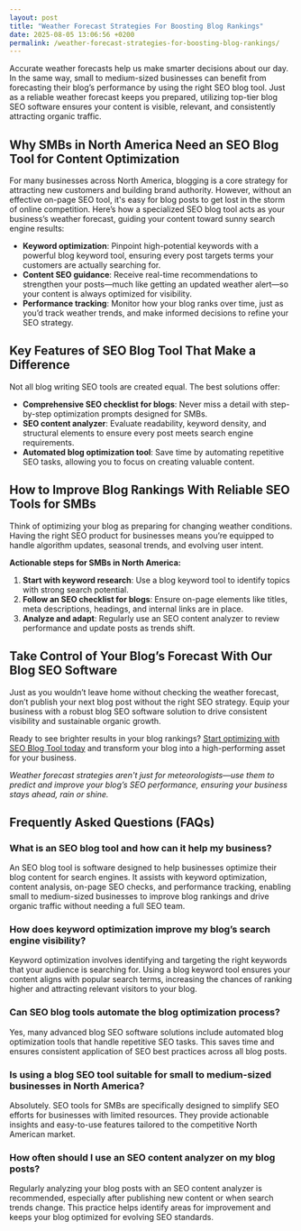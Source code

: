 ```yaml
---
layout: post
title: "Weather Forecast Strategies For Boosting Blog Rankings"
date: 2025-08-05 13:06:56 +0200
permalink: /weather-forecast-strategies-for-boosting-blog-rankings/
---
```

Accurate weather forecasts help us make smarter decisions about our day. In the same way, small to medium-sized businesses can benefit from forecasting their blog’s performance by using the right SEO blog tool. Just as a reliable weather forecast keeps you prepared, utilizing top-tier blog SEO software ensures your content is visible, relevant, and consistently attracting organic traffic.

## Why SMBs in North America Need an SEO Blog Tool for Content Optimization

For many businesses across North America, blogging is a core strategy for attracting new customers and building brand authority. However, without an effective on-page SEO tool, it's easy for blog posts to get lost in the storm of online competition. Here’s how a specialized SEO blog tool acts as your business’s weather forecast, guiding your content toward sunny search engine results:

- **Keyword optimization**: Pinpoint high-potential keywords with a powerful blog keyword tool, ensuring every post targets terms your customers are actually searching for.
- **Content SEO guidance**: Receive real-time recommendations to strengthen your posts—much like getting an updated weather alert—so your content is always optimized for visibility.
- **Performance tracking**: Monitor how your blog ranks over time, just as you’d track weather trends, and make informed decisions to refine your SEO strategy.

## Key Features of SEO Blog Tool That Make a Difference

Not all blog writing SEO tools are created equal. The best solutions offer:

- **Comprehensive SEO checklist for blogs**: Never miss a detail with step-by-step optimization prompts designed for SMBs.
- **SEO content analyzer**: Evaluate readability, keyword density, and structural elements to ensure every post meets search engine requirements.
- **Automated blog optimization tool**: Save time by automating repetitive SEO tasks, allowing you to focus on creating valuable content.

## How to Improve Blog Rankings With Reliable SEO Tools for SMBs

Think of optimizing your blog as preparing for changing weather conditions. Having the right SEO product for businesses means you’re equipped to handle algorithm updates, seasonal trends, and evolving user intent.

**Actionable steps for SMBs in North America:**

1. **Start with keyword research**: Use a blog keyword tool to identify topics with strong search potential.
2. **Follow an SEO checklist for blogs**: Ensure on-page elements like titles, meta descriptions, headings, and internal links are in place.
3. **Analyze and adapt**: Regularly use an SEO content analyzer to review performance and update posts as trends shift.

## Take Control of Your Blog’s Forecast With Our Blog SEO Software

Just as you wouldn’t leave home without checking the weather forecast, don’t publish your next blog post without the right SEO strategy. Equip your business with a robust blog SEO software solution to drive consistent visibility and sustainable organic growth.

Ready to see brighter results in your blog rankings? [Start optimizing with SEO Blog Tool today](https://seoblogtool.com/) and transform your blog into a high-performing asset for your business.

*Weather forecast strategies aren't just for meteorologists—use them to predict and improve your blog’s SEO performance, ensuring your business stays ahead, rain or shine.*

## Frequently Asked Questions (FAQs)

### What is an SEO blog tool and how can it help my business?

An SEO blog tool is software designed to help businesses optimize their blog content for search engines. It assists with keyword optimization, content analysis, on-page SEO checks, and performance tracking, enabling small to medium-sized businesses to improve blog rankings and drive organic traffic without needing a full SEO team.

### How does keyword optimization improve my blog’s search engine visibility?

Keyword optimization involves identifying and targeting the right keywords that your audience is searching for. Using a blog keyword tool ensures your content aligns with popular search terms, increasing the chances of ranking higher and attracting relevant visitors to your blog.

### Can SEO blog tools automate the blog optimization process?

Yes, many advanced blog SEO software solutions include automated blog optimization tools that handle repetitive SEO tasks. This saves time and ensures consistent application of SEO best practices across all blog posts.

### Is using a blog SEO tool suitable for small to medium-sized businesses in North America?

Absolutely. SEO tools for SMBs are specifically designed to simplify SEO efforts for businesses with limited resources. They provide actionable insights and easy-to-use features tailored to the competitive North American market.

### How often should I use an SEO content analyzer on my blog posts?

Regularly analyzing your blog posts with an SEO content analyzer is recommended, especially after publishing new content or when search trends change. This practice helps identify areas for improvement and keeps your blog optimized for evolving SEO standards.

<script type="application/ld+json">
{
  "@context": "https://schema.org",
  "@type": "BlogPosting",
  "headline": "Weather Forecast Strategies For Boosting Blog Rankings",
  "description": "Learn how small to medium-sized businesses can use SEO blog tools to optimize content, improve blog rankings, and drive organic traffic across North America.",
  "author": {
    "@type": "Person",
    "name": "SEO Blog Tool"
  },
  "publisher": {
    "@type": "Person",
    "name": "SEO Blog Tool"
  },
  "mainEntityOfPage": {
    "@type": "WebPage",
    "@id": "https://seoblogtool.com/blog/weather-forecast-strategies-for-boosting-blog-rankings"
  },
  "datePublished": "2024-06-01",
  "dateModified": "2024-06-01"
}
</script>

<script type="application/ld+json">
{
  "@context": "https://schema.org",
  "@type": "FAQPage",
  "mainEntity": [
    {
      "@type": "Question",
      "name": "What is an SEO blog tool and how can it help my business?",
      "acceptedAnswer": {
        "@type": "Answer",
        "text": "An SEO blog tool is software designed to help businesses optimize their blog content for search engines. It assists with keyword optimization, content analysis, on-page SEO checks, and performance tracking, enabling small to medium-sized businesses to improve blog rankings and drive organic traffic without needing a full SEO team."
      }
    },
    {
      "@type": "Question",
      "name": "How does keyword optimization improve my blog’s search engine visibility?",
      "acceptedAnswer": {
        "@type": "Answer",
        "text": "Keyword optimization involves identifying and targeting the right keywords that your audience is searching for. Using a blog keyword tool ensures your content aligns with popular search terms, increasing the chances of ranking higher and attracting relevant visitors to your blog."
      }
    },
    {
      "@type": "Question",
      "name": "Can SEO blog tools automate the blog optimization process?",
      "acceptedAnswer": {
        "@type": "Answer",
        "text": "Yes, many advanced blog SEO software solutions include automated blog optimization tools that handle repetitive SEO tasks. This saves time and ensures consistent application of SEO best practices across all blog posts."
      }
    },
    {
      "@type": "Question",
      "name": "Is using a blog SEO tool suitable for small to medium-sized businesses in North America?",
      "acceptedAnswer": {
        "@type": "Answer",
        "text": "Absolutely. SEO tools for SMBs are specifically designed to simplify SEO efforts for businesses with limited resources. They provide actionable insights and easy-to-use features tailored to the competitive North American market."
      }
    },
    {
      "@type": "Question",
      "name": "How often should I use an SEO content analyzer on my blog posts?",
      "acceptedAnswer": {
        "@type": "Answer",
        "text": "Regularly analyzing your blog posts with an SEO content analyzer is recommended, especially after publishing new content or when search trends change. This practice helps identify areas for improvement and keeps your blog optimized for evolving SEO standards."
      }
    }
  ]
}
</script>